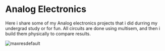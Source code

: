 # Analog Electronics
Here i share some of my Analog electronics projects that i did durring my undergrad study or for fun.
All circuits are done using multisem, and then i build them physically to compare results.

![maxresdefault](https://user-images.githubusercontent.com/66625688/84604861-06f7f780-ae67-11ea-9258-690a0c103965.jpg)
